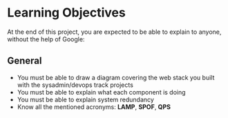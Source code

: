 # Learning Objectives

At the end of this project, you are expected to be able to explain to anyone, without the help of Google:

## General

- You must be able to draw a diagram covering the web stack you built with the sysadmin/devops track projects
- You must be able to explain what each component is doing
- You must be able to explain system redundancy
- Know all the mentioned acronyms: **LAMP**, **SPOF**, **QPS**

